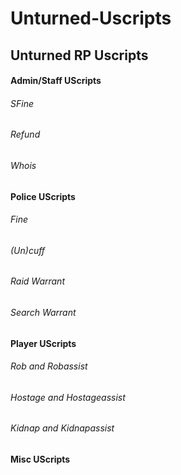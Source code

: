 # Unturned-Uscripts
## **Unturned RP Uscripts**

#### Admin/Staff UScripts

###### SFine

###### Refund

###### Whois

#### Police UScripts

###### Fine

###### (Un)cuff

###### Raid Warrant

###### Search Warrant

#### Player UScripts

###### Rob and Robassist

###### Hostage and Hostageassist

###### Kidnap and Kidnapassist

#### Misc UScripts
